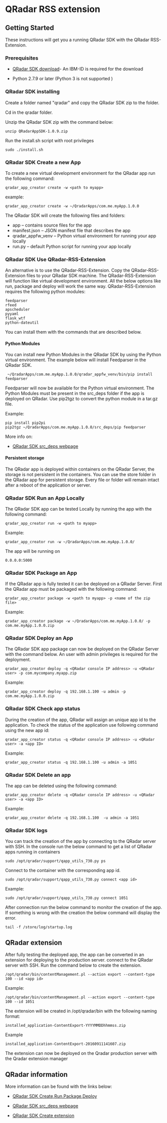# QRadar RSS extension

## Getting Started

These instructions will get you a running QRadar SDK with the QRadar RSS-Extension. 

### Prerequisites

* [QRadar SDK download](https://exchange.xforce.ibmcloud.com/hub/extension/517ff786d70b6dfa39dde485af6cbc8b)- An IBM-ID is required for the download

* Python 2.7.9 or later (Python 3 is not supported )


### QRadar SDK installing
Create a folder named "qradar" and copy the QRadar SDK zip to the folder.

Cd in the qradar folder.

Unzip the QRadar SDK zip with the command below:
```
unzip QRadarAppSDK-1.0.9.zip
```
Run the install.sh script with root privileges

```
sudo ./install.sh
```

### QRadar SDK Create a new App
To create a new virtual development environment for the QRadar app run the following command:

```
qradar_app_creator create -w <path to myapp>
```

example: 

```
qradar_app_creator create -w ~/QradarApps/com.me.myApp.1.0.0
```

The QRadar SDK will create the following files and folders:

* app – contains source files for the app
* manifest.json – JSON manifest file that describes the app
* qradar_appfw_venv – Python virtual environment for running your app locally
* run.py – default Python script for running your app locally

### QRadar SDK Use QRadar-RSS-Extension 
An alternative is to use the QRadar-RSS-Extension. Copy the QRadar-RSS-Extension files to your QRadar SDK machine. The QRadar-RSS-Extension will function like virtual development environment. All the below options like run, package and deploy will work the same way. QRadar-RSS-Extension requires the following python modules:
```
feedparser
rfeed
apscheduler
pyyaml
flask_wtf
python-dateutil
```
You can install them with the commands that are described below.

#### Python Modules
You can install new Python Modules in the QRadar SDK by using the Python virtual environment. The example below will install 
Feedparser in the QRadar SDK.

```
 ~/QradarApps/com.me.myApp.1.0.0/qradar_appfw_venv/bin/pip install feedparser
```
Feedparser will now be available for the Python virtual environment. The Python Modules must be present in the src_deps folder if the app is deployed on QRadar. Use pip2tgz to convert the python module in a tar.gz file. 

Example:
```
pip install pip2pi 
pip2tgz ~/QradarApps/com.me.myApp.1.0.0/src_deps/pip feedparser
```
More info on:
* [QRadar SDK src_deps webpage](https://www.ibm.com/support/knowledgecenter/en/SS42VS_7.2.8/com.ibm.appfw.doc/c_appframework_dependencies.html)
#### Persistent storage 
The QRadar app is deployed within containers on the QRadar Server, the storage is not persistent in the containers. You can use the store folder in the QRadar app for persistent storage. Every file or folder will remain intact after a reboot of the application or server. 
### QRadar SDK Run an App Locally
The QRadar SDK app can be tested Locally by running the app with the following command: 

```
qradar_app_creator run -w <path to myapp>
```

Example:
```
qradar_app_creator run -w ~/QradarApps/com.me.myApp.1.0.0/
```

The app will be running on
```
0.0.0.0:5000
```
### QRadar SDK Package an App
If the QRadar app is fully tested it can be deployed on a QRadar Server. First the QRadar app must be packaged with the following command: 
```
qradar_app_creator package -w <path to myapp> -p <name of the zip file>
```
Example:
```
qradar_app_creator package -w ~/QradarApps/com.me.myApp.1.0.0/ -p com.me.myApp.1.0.0.zip
```

### QRadar SDK Deploy an App
The QRadar SDK app package can now be deployed on the QRadar Server with the command below. An user with admin privileges is required for the deployment.    
```
qradar_app_creator deploy -q <QRadar console IP address> -u <QRadar user> -p com.mycompany.myapp.zip
```
Example:
```
qradar_app_creator deploy -q 192.168.1.100 -u admin -p com.me.myApp.1.0.0.zip
```

### QRadar SDK Check app status
During the creation of the app, QRadar will assign an unique app id to the application. To check the status of the application use following command using the new app id:  
```
qradar_app_creator status -q <QRadar console IP address> -u <QRadar user> -a <app ID>
```
Example:
```
qradar_app_creator status -q 192.168.1.100 -u admin -a 1051
```

### QRadar SDK Delete an app
The app can be deleted using the following command: 
```
qradar_app_creator delete -q <QRadar console IP address> -u <QRadar user> -a <app ID>
```
Example:
```
qradar_app_creator delete -q 192.168.1.100  -u admin -a 1051
```
### QRadar SDK logs
You can track the creation of the app by connecting to the QRadar server with SSH. In the console run the below command to get a list of QRadar apps running in containers   

```
sudo /opt/qradar/support/qapp_utils_730.py ps
```

Connect to the container with the corresponding app id.  
```
sudo /opt/qradar/support/qapp_utils_730.py connect <app id>
```  

Example:
```  
sudo /opt/qradar/support/qapp_utils_730.py connect 1051
```

After connection run the below command to monitor the creation of the app. If something is wrong with the creation the below command will display the error. 
```
tail -f /store/log/startup.log
```
## QRadar extension
After fully testing the deployed app, the app can be converted in an extension for deploying to the production server. connect to the QRadar server with SSH. Run the command below to create the extension.  
```
/opt/qradar/bin/contentManagement.pl --action export --content-type 100 --id <app id> 
```

Example:
```
/opt/qradar/bin/contentManagement.pl --action export --content-type 100 --id 1051
```
The extension will be created in /opt/qradar/bin with the following naming format:
```
installed_application-ContentExport-YYYYMMDDhhmmss.zip
```
Example
```
installed_application-ContentExport-20160911141607.zip
```
The extension can now be deployed on the Qradar production server with the Qradar extension manager 

## QRadar information

More information can be found with the links below:
* [QRadar SDK Create,Run,Package,Deploy](https://developer.ibm.com/qradar/whats-new/)

* [QRadar SDK src_deps webpage](https://www.ibm.com/support/knowledgecenter/en/SS42VS_7.2.8/com.ibm.appfw.doc/c_appframework_dependencies.html)

* [QRadar SDK Create extension](https://www.ibm.com/support/knowledgecenter/en/SS42VS_7.3.0/com.ibm.appfw.doc/t_appframework_createExt.html)

